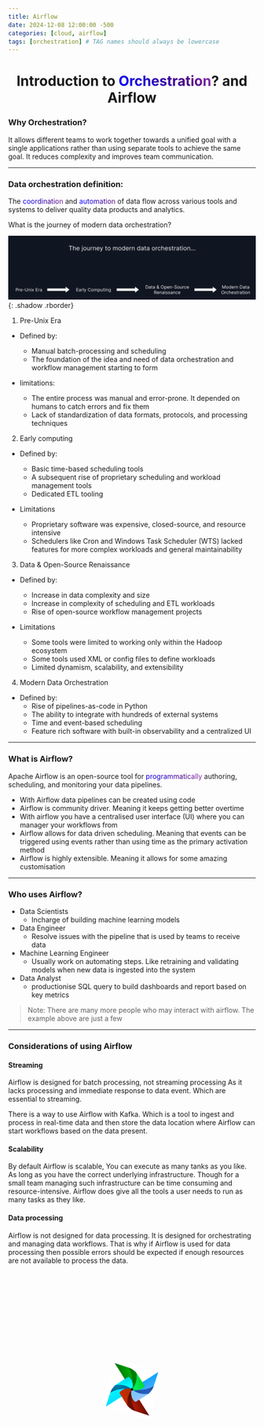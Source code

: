```yaml
---
title: Airflow
date: 2024-12-08 12:00:00 -500
categories: [cloud, airflow]
tags: [orchestration] # TAG names should always be lowercase
---
```

# <div style="text-align: center">Introduction to <span class="rainbow-text">Orchestration</span>? and Airflow</div>

### Why Orchestration?

It allows different teams to work together towards a unified goal with a single applications rather than using separate tools to achieve the same goal. It reduces complexity and improves team communication. 

---

### Data orchestration definition:
The <span class="rainbow-text">coordination</span> and <span class="rainbow-text">automation</span> of data flow across various tools and systems to deliver quality data products and analytics.

What is the journey of modern data orchestration?

![image](https://github.com/Asfandyar-Khan-2022/asfandyarkhan.github.io/blob/main/images/Screenshot.png?raw=true){: .shadow .rborder}

1) Pre-Unix Era
- Defined by:
  - Manual batch-processing and scheduling
  - The foundation of the idea and need of data orchestration and workflow management starting to form

- limitations:
  - The entire process was manual and error-prone. It depended on humans to catch errors and fix them
  - Lack of standardization of data formats, protocols, and processing techniques

2) Early computing
- Defined by:
  - Basic time-based scheduling tools
  - A subsequent rise of proprietary scheduling and workload management tools
  - Dedicated ETL tooling

- Limitations
  - Proprietary software was expensive, closed-source, and resource intensive
  - Schedulers like Cron and Windows Task Scheduler (WTS) lacked features for more complex workloads and general maintainability

 3) Data & Open-Source Renaissance
- Defined by:
  - Increase in data complexity and size
  - Increase in complexity of scheduling and ETL workloads
  - Rise of open-source workflow management projects

- Limitations
  - Some tools were limited to working only within the Hadoop ecosystem
  - Some tools used XML or config files to define workloads
  - Limited dynamism, scalability, and extensibility

4) Modern Data Orchestration
- Defined by:
  - Rise of pipelines-as-code in Python
  - The ability to integrate with hundreds of external systems
  - Time and event-based scheduling
  - Feature rich software with built-in observability and a centralized UI

---

### What is Airflow?

Apache Airflow is an open-source tool for <span class="rainbow-text">programmatically</span> authoring, scheduling, and monitoring your data pipelines.

- With Airflow data pipelines can be created using code
- Airflow is community driver. Meaning it keeps getting better overtime
- With airflow you have a centralised user interface (UI) where you can manager your workflows from
- Airflow allows for data driven scheduling. Meaning that events can be triggered using events rather than using time as the primary activation method
- Airflow is highly extensible. Meaning it allows for some amazing customisation 

---

### Who uses Airflow?

- Data Scientists
  - Incharge of building machine learning models
- Data Engineer
  - Resolve issues with the pipeline that is used by teams to receive data
- Machine Learning Engineer
  - Usually work on automating steps. Like retraining and validating models when new data is ingested into the system
- Data Analyst
  - productionise SQL query to build dashboards and report based on key metrics

> Note: There are many more people who may interact with airflow. The example above are just a few

---
### Considerations of using Airflow
#### Streaming
Airflow is designed for batch processing, not streaming processing As it lacks processing and immediate response to data event. Which are essential to streaming.

There is a way to use Airflow with Kafka. Which is a tool to ingest and process in real-time data and then store the data location where Airflow can start workflows based on the data present.

#### Scalability
By default Airflow is scalable, You can execute as many tanks as you like. As long as you have the correct underlying infrastructure. Though for a small team managing such infrastructure can be time consuming and resource-intensive. Airflow does give all the tools a user needs to run as many tasks as they like.

#### Data processing
Airflow is not designed for data processing. It is designed for orchestrating and managing data workflows. That is why if Airflow is used for data processing then possible errors should be expected if enough resources are not available to process the data.

<div class="logo-container">
        <img src="https://github.com/Asfandyar-Khan-2022/asfandyarkhan.github.io/blob/main/images/airflow.png?raw=tru" alt="Airflow Logo" class="spinning-logo">
    </div>

<style>
  .logo-container {
    display: flex;
    justify-content: center;
    align-items: center;
    height: 12vh;
  }

  .spinning-logo {
      width: 100px;
      height: 100px;
      animation: spin 4s linear infinite;
  }

  @keyframes spin {
      from {
          transform: rotate(0deg);
      }
      to {
          transform: rotate(360deg);
      }
  }

  .rborder {
    border-radius:5px;
  }

  @keyframes rainbow {
    0% { background-position: 0% 50%; }
    50% { background-position: 100% 50%; }
    100% { background-position: 0% 50%; }
  }

  .rainbow-text {
    background: linear-gradient(45deg, red, orange, yellow, green, blue, indigo, violet);
    background-size: 400% 400%;
    -webkit-background-clip: text;
    color: transparent;
    animation: rainbow 6s ease infinite;
  }
</style>
